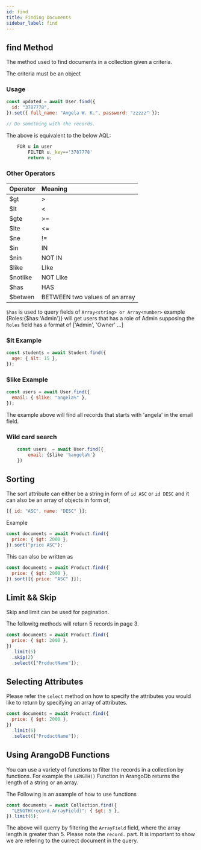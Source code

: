 ```yaml
---
id: find
title: Finding Documents
sidebar_label: find
---
```


## find Method

The method used to find documents in a collection given a criteria.

The criteria must be an object

### Usage

```js
const updated = await User.find({
  id: "3787778",
}).set({ full_name: "Angela W. K.", password: "zzzzz" });

// Do something with the records.
```

The above is equivalent to the below AQL:

```js
    FOR u in user
        FILTER u._key=='3787778'
        return u;
```

### Other Operators

| Operator  | Meaning                        |
| :-------- | :----------------------------- |
| \$gt      | >                              |
| \$lt      | <                              |
| \$gte     | >=                             |
| \$lte     | <=                             |
| \$ne      | !=                             |
| \$in      | IN                             |
| \$nin     | NOT IN                         |
| \$like    | LIke                           |
| \$notlike | NOT LIke                       |
| \$has     | HAS                            |
| \$betwen  | BETWEEN two values of an array |

`$has` is used to query fields of `Array<string> or Array<number>` example {Roles:{\$has:'Admin'}} will get users that has a role of Admin supposing the `Roles` field has a format of ['Admin', 'Owner' ...]

### \$lt Example

```js
const students = await Student.find({
  age: { $lt: 15 },
});
```

### \$like Example

```js
const users = await User.find({
  email: { $like: "angela%" },
});
```

The example above will find all records that starts with 'angela' in the email field.

### Wild card search

```js
    const users  = await User.find({
        email: {$like '%angela%'}
    })
```

## Sorting

The sort attribute can either be a string in form of `id ASC` or `id DESC` and it can also be an array of objects in form of;

```js
[{ id: "ASC", name: "DESC" }];
```

Example

```js
const documents = await Product.find({
  price: { $gt: 2000 },
}).sort("price ASC");
```

This can also be written as

```js
const documents = await Product.find({
  price: { $gt: 2000 },
}).sort([{ price: "ASC" }]);
```

## Limit && Skip

Skip and limit can be used for pagination.

The followitg methods will return 5 records in page 3.

```js
const documents = await Product.find({
  price: { $gt: 2000 },
})
  .limit(5)
  .skip(2)
  .select(["ProductName"]);
```

## Selecting Attributes

Please refer the `select` method on how to specify the attributes you would like to return by specifying an array of attributes.

```js
const documents = await Product.find({
  price: { $gt: 2000 },
})
  .limit(5)
  .select(["ProductName"]);
```

## Using ArangoDB Functions

You can use a variety of functions to filter the records in a collection by functions. For example the `LENGTH()` Function in ArangoDb returns the length of a string or an array.

The Following is an axample of how to use functions

```js
const documents = await Collection.find({
  "LENGTH(record.ArrayField)": { $gt: 5 },
}).limit(5);
```

The above will querry by filtering the `ArrayField` field, where the array length is greater than 5.
Please note the `record.` part. It is important to show we are refering to the currect document in the query.
